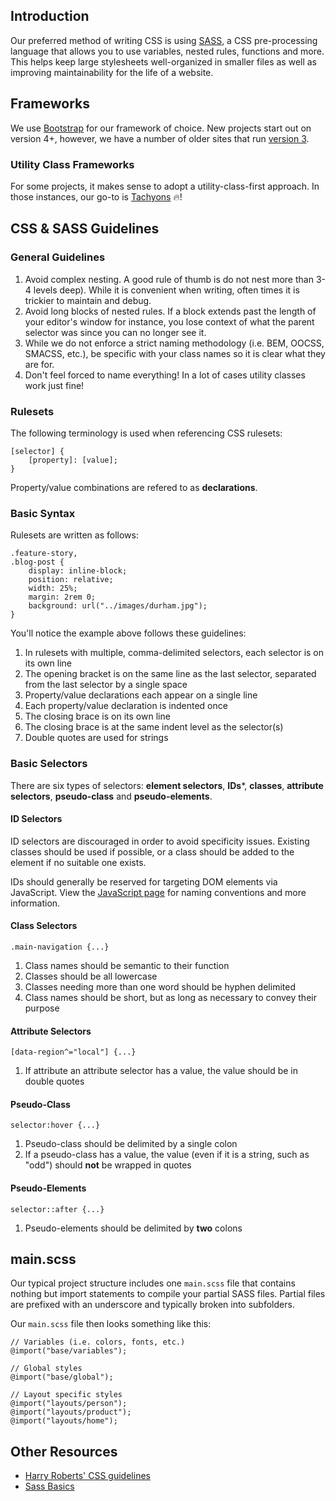 ## Introduction

Our preferred method of writing CSS is using [SASS](https://sass-lang.com/), a CSS pre-processing language that allows you to use variables, nested rules, functions and more. This helps keep large stylesheets well-organized in smaller files as well as improving maintainability for the life of a website.

## Frameworks

We use [Bootstrap](https://getbootstrap.com/) for our framework of choice. New projects start out on version 4+, however, we have a number of older sites that run [version 3](https://getbootstrap.com/docs/3.4/).

### Utility Class Frameworks

For some projects, it makes sense to adopt a utility-class-first approach. In those instances, our go-to is [Tachyons](https://tachyons.io/) 🔥!

## CSS & SASS Guidelines

### General Guidelines

1. Avoid complex nesting. A good rule of thumb is do not nest more than 3-4 levels deep). While it is convenient when writing, often times it is trickier to maintain and debug.
2. Avoid long blocks of nested rules. If a block extends past the length of your editor's window for instance, you lose context of what the parent selector was since you can no longer see it.
3. While we do not enforce a strict naming methodology (i.e. BEM, OOCSS, SMACSS, etc.), be specific with your class names so it is clear what they are for.
4. Don't feel forced to name everything! In a lot of cases utility classes work just fine!

### Rulesets

The following terminology is used when referencing CSS rulesets:

	[selector] {
		[property]: [value];
	}

Property/value combinations are refered to as **declarations**.

### Basic Syntax

Rulesets are written as follows:

	.feature-story,
	.blog-post {
		display: inline-block;
		position: relative;
		width: 25%;
		margin: 2rem 0;
		background: url("../images/durham.jpg");
	}

You'll notice the example above follows these guidelines:

1. In rulesets with multiple, comma-delimited selectors, each selector is on its own line
2. The opening bracket is on the same line as the last selector, separated from the last selector by a single space
3. Property/value declarations each appear on a single line
4. Each property/value declaration is indented once
5. The closing brace is on its own line
6. The closing brace is at the same indent level as the selector(s)
7. Double quotes are used for strings

### Basic Selectors

There are six types of selectors: **element selectors**, **IDs***, **classes**, **attribute selectors**, **pseudo-class** and **pseudo-elements**.

#### ID Selectors

ID selectors are discouraged in order to avoid specificity issues. Existing classes should be used if possible, or a class should be added to the element if no suitable one exists.

IDs should generally be reserved for targeting DOM elements via JavaScript. View the [JavaScript page](#) for naming conventions and more information.

#### Class Selectors

	.main-navigation {...}

1. Class names should be semantic to their function
2. Classes should be all lowercase
3. Classes needing more than one word should be hyphen delimited
4. Class names should be short, but as long as necessary to convey their purpose

#### Attribute Selectors

	[data-region^="local"] {...}

1. If attribute an attribute selector has a value, the value should be in double quotes

#### Pseudo-Class

	selector:hover {...}

1. Pseudo-class should be delimited by a single colon
2. If a pseudo-class has a value, the value (even if it is a string, such as "odd") should **not** be wrapped in quotes

#### Pseudo-Elements

	selector::after {...}

1. Pseudo-elements should be delimited by **two** colons

## main.scss

Our typical project structure includes one `main.scss` file that contains nothing but import statements to compile your partial SASS files. Partial files are prefixed with an underscore and typically broken into subfolders.

Our `main.scss` file then looks something like this:

```
// Variables (i.e. colors, fonts, etc.)
@import("base/variables");

// Global styles
@import("base/global");

// Layout specific styles
@import("layouts/person");
@import("layouts/product");
@import("layouts/home");
```

## Other Resources

- [Harry Roberts' CSS guidelines](http://cssguidelin.es/)
- [Sass Basics](https://sass-lang.com/guide)
